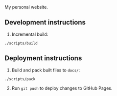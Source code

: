 My personal website.

## Development instructions
1. Incremental build:
```
./scripts/build
```

## Deployment instructions
1. Build and pack built files to `docs/`:
``` 
./scripts/pack
```
2. Run `git push` to deploy changes to GitHub Pages.
